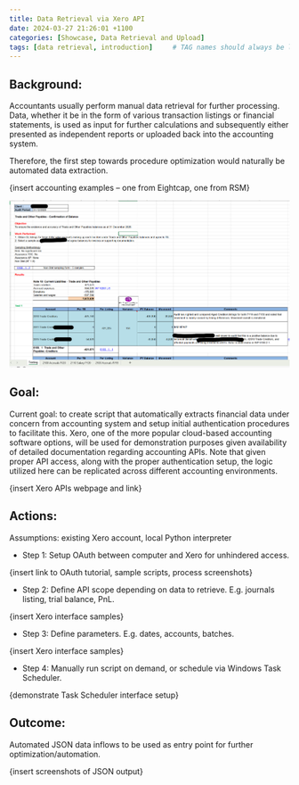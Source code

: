 ```yaml
---
title: Data Retrieval via Xero API
date: 2024-03-27 21:26:01 +1100
categories: [Showcase, Data Retrieval and Upload]
tags: [data retrieval, introduction]     # TAG names should always be lowercase
---
```


## Background:  

Accountants usually perform manual data retrieval for further processing. Data, whether it be in the form of various transaction listings or financial statements, is used as input for further calculations and subsequently either presented as independent reports or uploaded back into the accounting system.  

Therefore, the first step towards procedure optimization would naturally be automated data extraction.  

{insert accounting examples – one from Eightcap, one from RSM}  

![Audit testing](assets/data_retrieval1.png)

## Goal:  

Current goal: to create script that automatically extracts financial data under concern from accounting system and setup initial authentication procedures to facilitate this.
Xero, one of the more popular cloud-based accounting software options, will be used for demonstration purposes given availability of detailed documentation regarding accounting APIs. Note that given proper API access, along with the proper authentication setup, the logic utilized here can be replicated across different accounting environments.  

{insert Xero APIs webpage and link}  

## Actions:  

Assumptions: existing Xero account, local Python interpreter  

* Step 1: Setup OAuth between computer and Xero for unhindered access.  

{insert link to OAuth tutorial, sample scripts, process screenshots}  

* Step 2: Define API scope depending on data to retrieve. E.g. journals listing, trial balance, PnL.  

{insert Xero interface samples}  

* Step 3: Define parameters. E.g. dates, accounts, batches.  

{insert Xero interface samples}  

* Step 4: Manually run script on demand, or schedule via Windows Task Scheduler.  

{demonstrate Task Scheduler interface setup}  

## Outcome:  

Automated JSON data inflows to be used as entry point for further optimization/automation.  

{insert screenshots of JSON output}
